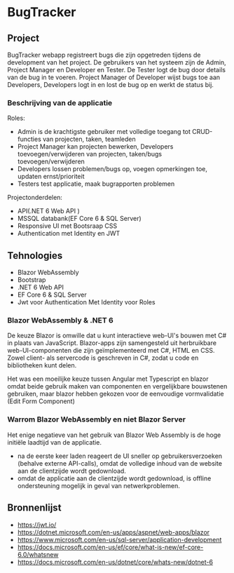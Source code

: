 # BugTracker

## Project
BugTracker webapp registreert bugs die zijn opgetreden tijdens de development van het project. De gebruikers van het systeem zijn de Admin, Project Manager en Developer en Tester. De Tester logt de bug door details van de bug in te voeren. Project Manager of Developer wijst bugs toe aan Developers, Developers logt in en lost de bug op en werkt de status bij.

### Beschrijving van de applicatie

Roles:
- Admin is de krachtigste gebruiker met volledige toegang tot CRUD-functies van projecten, taken, teamleden
- Project Manager kan projecten bewerken, Developers toevoegen/verwijderen van projecten, taken/bugs toevoegen/verwijderen
- Developers lossen problemen/bugs op, voegen opmerkingen toe, updaten ernst/prioriteit
- Testers test applicatie, maak bugrapporten problemen

Projectonderdelen:
- API(.NET 6 Web API )
- MSSQL databank(EF Core 6 & SQL Server)
- Responsive UI met Bootsraap CSS
- Authentication met Identity en JWT
## Tehnologies
- Blazor WebAssembly
- Bootstrap
- .NET 6 Web API 
- EF Core 6 & SQL Server
- Jwt voor Authentication Met Identity voor Roles

### Blazor WebAssembly & .NET 6
De keuze Blazor is omwille dat u kunt  interactieve web-UI's bouwen met C# in plaats van JavaScript. Blazor-apps zijn samengesteld uit herbruikbare web-UI-componenten die zijn geïmplementeerd met C#, HTML en CSS. Zowel client- als servercode is geschreven in C#, zodat u code en bibliotheken kunt delen.

Het was een moeilijke keuze tussen Angular met Typescript en blazor omdat beide gebruik maken van componenten en vergelijkbare bouwstenen gebruiken, maar blazor hebben gekozen voor de eenvoudige vormvalidatie (Edit Form Component)

### Warrom Blazor WebAssembly en niet Blazor Server
Het enige negatieve van het gebruik van Blazor Web Assembly is de hoge initiële laadtijd van de applicatie.

- na de eerste keer laden reageert de UI sneller op gebruikersverzoeken (behalve externe API-calls), omdat de volledige inhoud van de website aan de clientzijde wordt gedownload.
- omdat de applicatie aan de clientzijde wordt gedownload, is offline ondersteuning mogelijk in geval van netwerkproblemen.


## Bronnenlijst
- https://jwt.io/
- https://dotnet.microsoft.com/en-us/apps/aspnet/web-apps/blazor
- https://www.microsoft.com/en-us/sql-server/application-development
- https://docs.microsoft.com/en-us/ef/core/what-is-new/ef-core-6.0/whatsnew
- https://docs.microsoft.com/en-us/dotnet/core/whats-new/dotnet-6